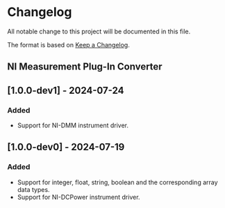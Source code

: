 # Changelog

All notable change to this project will be documented in this file.

The format is based on [Keep a Changelog](https://keepachangelog.com/en/1.1.0/).

## NI Measurement Plug-In Converter

## [1.0.0-dev1] - 2024-07-24

### Added

- Support for NI-DMM instrument driver.

## [1.0.0-dev0] - 2024-07-19

### Added

- Support for integer, float, string, boolean and the corresponding array data types.
- Support for NI-DCPower instrument driver.
